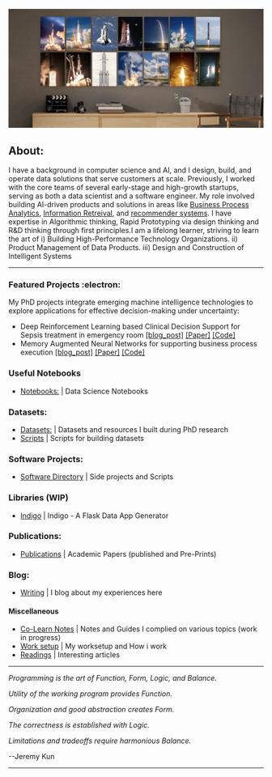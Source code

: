 
![Alt text](space_photo.png)

##  About:

I have a background in computer science and AI, and I design, build, and operate data solutions that serve customers at scale. Previously, I worked with the core teams of several early-stage and high-growth startups, serving as both a data scientist and a software engineer. My role involved building AI-driven products and solutions in areas like [Business Process Analytics](https://www.asjadk.com/deepprocess/), [Information Retreival](https://www.asjadk.com/semantic_search/), and [recommender systems](https://www.asjadk.com/music/). I have expertise in Algorithmic thinking, Rapid Prototyping via design thinking and R&D thinking through first principles.I am a lifelong learner, striving to learn the art of i) Building High-Performance Technology Organizations. ii) Product Management of Data Products. iii) Design and Construction of Intelligent Systems

----

### Featured Projects  :electron:	

My PhD projects integrate emerging machine intelligence technologies to explore applications for effective decision-making under uncertainty: 

- Deep Reinforcement Learning based Clinical Decision Support for Sepsis treatment in emergency room  [[blog_post]](https://www.asjadk.com/decision_support/) [[Paper]](https://link.springer.com/chapter/10.1007/978-3-030-91431-8_2) [[Code]](https://github.com/asjad99/MIMIC_RL_COACH)
- Memory Augmented Neural Networks for supporting business process execution [[blog_post]](https://www.asjadk.com/deepprocess/) [[Paper]](https://link.springer.com/chapter/10.1007/978-3-030-91431-8_2) [[Code]](https://www.github.com/asjad99/DeepProcess)

### Useful Notebooks 
- [Notebooks:](https://github.com/asjad99/Computational-DS/blob/main/README.MD) | Data Science Notebooks 

### Datasets: 
- [Datasets:](https://www.kaggle.com/asjad99) | Datasets and resources I built during PhD research
- [Scripts](https://github.com/asjad99/dataset-scripts) | Scripts for building datasets 
### Software Projects: 
- [Software Directory](https://github.com/asjad99/software_directory/blob/main/README.md)  | Side projects and Scripts 

### Libraries (WIP)
- [Indigo](https://github.com/asjad99/Indigo) |  Indigo - A Flask Data App Generator

### Publications: 
- [Publications](https://scholar.google.com.au/citations?user=3dLAqxwAAAAJ&hl=en&oi=sra) | Academic Papers (published and Pre-Prints)
### Blog:
- [Writing](https://www.asjadk.com/) |  I blog about my experiences here 

#### Miscellaneous

- [Co-Learn Notes](https://github.com/asjad99/knowledge_base) | Notes and Guides I complied on various topics (work in progress)  
- [Work setup](https://github.com/asjad99/software_directory/blob/main/pc_build.md) | My worksetup and How i work 
- [Readings](https://github.com/asjad99/cool-reads/blob/main/README.md) | Interesting articles

-----------

*Programming is the art of Function, Form, Logic, and Balance.*

*Utility of the working program provides Function.*

*Organization and good abstraction creates Form.*

*The correctness is established with Logic.*

*Limitations and tradeoffs require harmonious Balance.*

--Jeremy Kun



-----------


<!---
 Systems Programming Rust (OS + databases)

Databases, 
http://www.gotw.ca/publications/concurrency-ddj.htm
https://news.ycombinator.com/item?id=27647079
-->


<!-- Moonshots: 
https://github.com/ossu/computer-science#readme
Human-level concept learning through probabilistic program induction
Going deep into langauge, reinforcement learning 
<a href="">
  <img align="center" src="https://github-readme-streak-stats.herokuapp.com/?user=asjad99&theme=blue-green" />
</a>
<!-- 
https://www.cs.cornell.edu/jeh/book.pdf
https://web.stanford.edu/class/cs168/index.html
- BDI systems 

<!--unity ant simulation
https://www.youtube.com/watch?v=X-iSQQgOd1A

<!-- inspiration: 
https://paperswithcode.com/sota
also see data products and newsletters: 
<!-- 
-



"A person often meets his destiny on the road he took to avoid it."

*“If you want to build a ship, don't drum up the men to gather wood, divide the work, and give orders. Instead, teach them to yearn for the vast and endless sea.”*
--->





